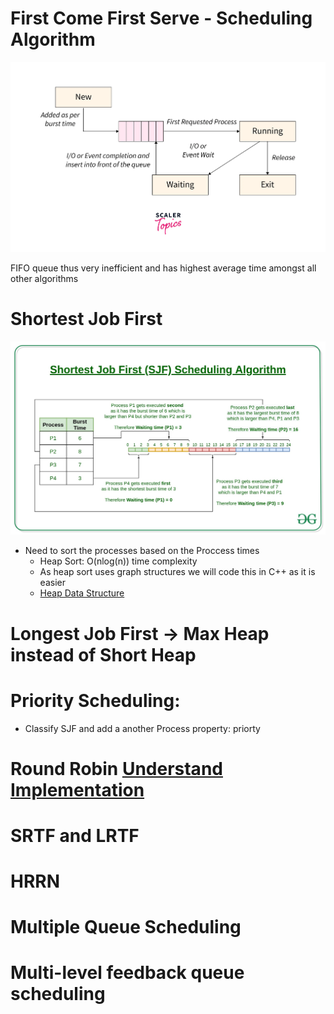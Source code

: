 # First Come First Serve - Scheduling Algorithm
![alt text](fcfs.png)

FIFO queue thus very inefficient and has highest average time amongst all other algorithms

# Shortest Job First
![alt text](sjf.png)
- Need to sort the processes based on the Proccess times
    - Heap Sort: O(nlog(n)) time complexity
    - As heap sort uses graph structures we will code this in C++ as it is easier
    - [Heap Data Structure](https://www.geeksforgeeks.org/binary-heap/)

# Longest Job First -> Max Heap instead of Short Heap

# Priority Scheduling:
- Classify SJF and add a another Process property: priorty

# Round Robin [Understand Implementation](https://www.geeksforgeeks.org/program-for-round-robin-scheduling-for-the-same-arrival-time/)

# SRTF and LRTF

# HRRN

# Multiple Queue Scheduling

# Multi-level feedback queue scheduling
